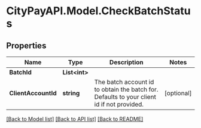 # CityPayAPI.Model.CheckBatchStatus

## Properties

Name | Type | Description | Notes
------------ | ------------- | ------------- | -------------
**BatchId** | **List&lt;int&gt;** |  | 
**ClientAccountId** | **string** | The batch account id to obtain the batch for. Defaults to your client id if not provided. | [optional] 

[[Back to Model list]](../README.md#documentation-for-models) [[Back to API list]](../README.md#documentation-for-api-endpoints) [[Back to README]](../README.md)

